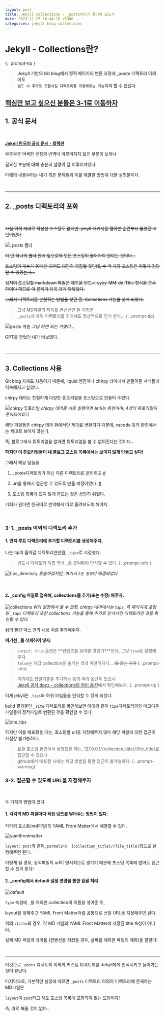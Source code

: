 ```yaml
---
layout: post
title: Jekyll collections - _posts이외의 폴더에 글쓰기
date: 2023-12-27 16:44:18 +0900
categories: jekyll blog collections
---
```


# Jekyll - Collections란?

{: .prompt-tip }
> **Jekyll 기반의 Git blog에서 정적 페이지의 변환 과정에 _posts 디렉토리 이외에도 <br> `빌드 시 추가로 포함시킬 디렉토리를 지정해주는 기능`이라 할 수 있겠다.**

## **[핵심만 보고 싶으신 분들은 3-1로 이동하자](/posts/Jekyll-블로그-collections-_posts말고-다른-디렉토리에-글쓰기/#3-1-_posts-이외의-디렉토리-추가)**

## **1. 공식 문서**

<br>

**[Jekyll 한국어 공식 문서 - 컬렉션](https://jekyllrb-ko.github.io/docs/collections)**

부분부분 어색한 문장과 번역이 이루어지지 않은 부분이 보이나

필요한 부분에 대해 충분히 설명이 잘 이루어져있다.

아래의 내용부터는 내가 겪은 문제들과 이를 해결한 방법에 대한 설명들이다.

<br>

<hr>


## **2. _posts 디렉토리의 포화**

<br>

~~사실 아직 제대로 작성한 포스팅도 없지만, jekyll 패키지를 열어본 순간부터 들었던 고민이었다.~~

![_posts 폴더](/assets/img/posting/_posts_directory.png)

~~이 단 하나의 폴더 안에 앞으로의 모든 포스팅이 들어가야 한다는 것이다...~~

~~포스팅의 개수가 10개만 되어도 대단히 복잡할 것인데, 수 백 개의 포스팅은 어떻게 감당할 수 있겠는가...~~

~~심지어 포스팅할 markdown 파일은 제목을 반드시 yyyy-MM-dd-Title 형식을 준수하여야 하므로 이 문제가 더욱 크게 와닿았다.~~

~~그래서 디렉토리를 분할하는 방법을 찾던 중, Collections 기능을 찾게 되었다.~~

>그냥 MD파일의 타이틀 컨벤션만 잘 지키면<br>`_posts`에 하위 디렉토리를 추가해도 정상적으로 인식 한다...
{: .prompt-tip}

![posts 계층](/assets/img/posting/tree.png)
_그냥 하면 되는 거였다..._

GPT를 믿었던 내가 바보였다.

<br>

<hr>

## **3. Collections 사용**

Git blog 자체도 처음이기 때문에, liquid 엔진이나 chirpy 테마에서 만들어둔 서식들에 익숙해지고 싶었다.

chirpy 테마는 친절하게 다양한 튜토리얼을 포스팅으로 만들어 두었다.

![chirpy 튜토리얼](/assets/img/posting/chirpy_tutorial.png)
_chirpy 테마를 처음 실행하면 보이는 화면이며, 4개의 튜토리얼이 준비되어있다_

해당 파일들은 chirpy 테마 위에서만 제대로 변환되기 때문에, vscode 등의 환경에서는 제대로 보이지 않는다.

즉, 블로그에서 튜토리얼을 없애면 튜토리얼을 볼 수 없어진다는 것이다...

**하지만 이 튜토리얼들이 내 블로그 포스팅 목록에서는 보이지 않게 만들고 싶다!**

그래서 해당 팁들을

1. _posts디렉토리가 아닌 다른 디렉토리로 분리하고 [#](/posts/Jekyll-블로그-collections-_posts말고-다른-디렉토리에-글쓰기/#3-1-_posts-이외의-디렉토리-추가)

2. url을 통해서 접근할 수 있도록 만들 예정이었다. [#](/posts/Jekyll-블로그-collections-_posts말고-다른-디렉토리에-글쓰기/#3-2-접근할-수-있도록-url을-지정해주자)

3. 포스팅 목록에 뜨지 않게 만드는 것은 상당히 쉬웠다.

기회가 된다면 한국어로 번역해서 따로 올려보도록 해야지.

<br>

### **3-1. _posts 이외의 디렉토리 추가**

#### 1. 먼저 루트 디렉토리에 추가할 디렉토리를 생성해주자.

나는 tip이 들어갈 디렉토리인만큼, `_tips`로 지정했다.

> 반드시 디렉토리 이름 앞에 `_`를 붙여줘야 인식할 수 있다.
{: .prompt-info }

![tips_directory](/assets/img/posting/_tips_directory.png)
_후술하겠지만, 여기서 `2번 항목`이 해결되었다_

<br>

#### 2. _config 파일로 접속해, collections를 추가(또는 수정) 해주자.

![collections](/assets/img/posting/collections.png)
_위의 설정에서 볼 수 있듯, chirpy 테마에서는 `taps`, 즉 패키지에 포함된 `_taps` 디렉토리 또한 collections 기능을 통해 추가로 인식시킨 디렉토리인 것을 확인할 수 있다._

위의 빨간 박스 안의 내용 처럼 추가해주자.

**여기선 `_`를 삭제하여 넣자.**

> `output: true` 옵션은 **컨텐츠를 보여줄 것인가?**인데, 그냥 `true`로 설정해주자. <br>`false`는 해당 collection을 숨기는 것과 마찬가지다... ~~왜 있는 거야~~
{: .prompt-info}

>이외에도 정렬기준을 추가하는 등의 여러 옵션이 있으니 <br> [Jekyll 공식 docs - collections의 여러 옵션](https://jekyllrb-ko.github.io/docs/collections/#%EB%AC%B8%EC%84%9C-%EC%88%9C%EC%84%9C-%EC%A1%B0%EC%A0%95)에서 확인해보자.
{: .prompt-tip }

이제 jekyll은 `_tips`와 하위 파일들을 인식할 수 있게 되었다.

build 결과물인 `_site` 디렉토리를 확인해보면 아래와 같이 `tips`디렉토리와와 마크다운 파일들이 정적파일로 변환된 것을 확인할 수 있다.

![site_tips](/assets/img/posting/_site.png)

하지만 이를 배포했을 때는, 호스팅할 url을 지정해주지 않아 해당 파일에 대한 접근이 사실상 불가능하다.

>로컬 호스팅 환경에서 실행했을 때는, 127.0.0.1/{collection_title}/{file_title}로 접근할 수 있으나 <br>github에서 배포할 시에는 해당 방법을 통한 접근이 불가능하다.
{: .prompt-warning}

### **3-2. 접근할 수 있도록 URL을 지정해주자**

<br>

두 가지의 방법이 있다.

#### 1. 각각의 MD 파일마다 직접 링크를 달아주는 방법이 있다.

각각의 포스트(md파일)의 YAML Front Matter에서 해결할 수 있다.

![yamlfrontmatter](/assets/img/posting/yamlfrontmatter.png)

`layout: post`와 같이, `permalink: {collection_title}/{file_title}`정도로 설정해주면 된다.

이렇게 될 경우, 정적파일의 url이 명시적으로 생기기 때문에 포스팅 목록에 없어도 접근할 수 있게 된다!

#### 2. _config에서 default 설정 변경을 통한 일괄 처리

![default](/assets/img/posting/default.png)

`type` 속성에 `_`를 제외한 collection의 이름을 넣어준 뒤,

layout을 정해주고 YAML Front Matter처럼 공통으로 쓰일 URL을 지정해주면 된다.

위의 `:title`의 경우, 각 MD 파일의 YAML Front Matter에 지정된 title 속성이 아니라,

실제 MD 파일의 타이틀 (컨벤션을 지켰을 경우, 날짜를 제외한 파일의 제목)을 말한다!

<br>

---

이것으로 `_posts` 디렉토리 이외의 커스텀 디렉토리를 Jekyll에게 인식시키고 들어가는 것이 끝났다.

마지막으로, 기본적인 설정에 따르면 `_posts` 디렉토리 이외의 디렉토리에 존재하는 MD파일은

`layout`이 `post`라고 해도 포스팅 목록에 포함되지 않는 모양이다!

즉, 따로 해줄 것이 없다...